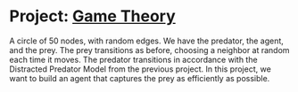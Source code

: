 # Project: [Game Theory]() 
A circle of 50 nodes, with random edges. We have the predator, the agent, and the prey. The prey transitions as before, choosing a neighbor at random each time it moves. The predator transitions in accordance with the Distracted Predator Model from the previous project. In this project, we want to build an agent that captures the prey as efficiently as possible.
